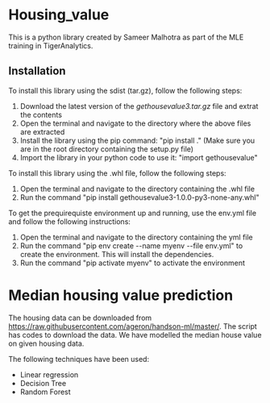 # Housing_value

This is a python library created by Sameer Malhotra as part of the MLE training in TigerAnalytics.

## Installation

To install this library using the sdist (tar.gz), follow the following steps:
1. Download the latest version of the *gethousevalue3.tar.gz* file and extrat the contents
2. Open the terminal and navigate to the directory where the above files are extracted
3. Install the library using the pip command: "pip install ."
   (Make sure you are in the root directory containing the setup.py file)
4. Import the library in your python code to use it: "import gethousevalue"

To install this library using the .whl file, follow the following steps:
1. Open the terminal and navigate to the directory containing the .whl file
2. Run the command "pip install gethousevalue3-1.0.0-py3-none-any.whl"

To get the prequirequiste environment up and running, use the env.yml file and follow the following instructions:
1. Open the terminal and navigate to the directory containing the yml file
2. Run the command "pip env create --name myenv --file env.yml" to create the environment. This will install the dependencies.
3. Run the command "pip activate myenv" to activate the environment

# Median housing value prediction

The housing data can be downloaded from https://raw.githubusercontent.com/ageron/handson-ml/master/. The script has codes to download the data. We have modelled the median house value on given housing data.

The following techniques have been used:

 - Linear regression
 - Decision Tree
 - Random Forest
